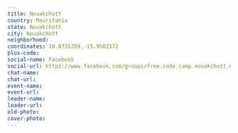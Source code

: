 ```yaml
---
title: Nouakchott
country: Mauritania
state: Nouakchott
city: Nouakchott
neighborhood: 
coordinates: 18.0735299,-15.9582372
plus-code:
social-name: Facebook
social-url: https://www.facebook.com/groups/free.code.camp.nouakchott.mr
chat-name:
chat-url:
event-name:
event-url:
leader-name:
leader-url:
old-photo: 
cover-photo:
---
```

